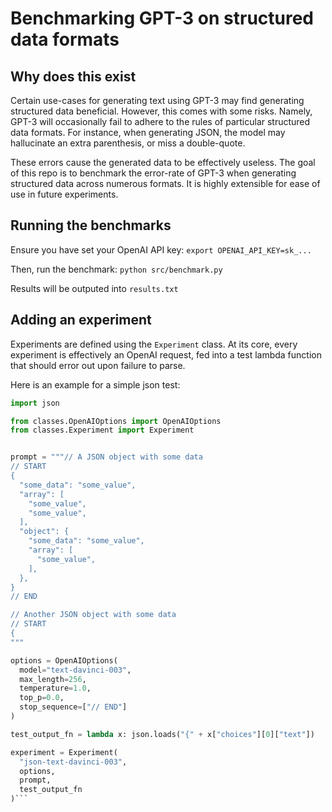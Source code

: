 # Benchmarking GPT-3 on structured data formats

## Why does this exist

Certain use-cases for generating text using GPT-3 may find generating structured data beneficial. However, this comes with some risks. Namely, GPT-3 will occasionally fail to adhere to the rules of particular structured data formats. For instance, when generating JSON, the model may hallucinate an extra parenthesis, or miss a double-quote.

These errors cause the generated data to be effectively useless. The goal of this repo is to benchmark the error-rate of GPT-3 when generating structured data across numerous formats. It is highly extensible for ease of use in future experiments.

## Running the benchmarks

Ensure you have set your OpenAI API key: `export OPENAI_API_KEY=sk_...`

Then, run the benchmark: `python src/benchmark.py`

Results will be outputed into `results.txt`

## Adding an experiment

Experiments are defined using the `Experiment` class. At its core, every experiment is effectively an OpenAI request, fed into
a test lambda function that should error out upon failure to parse.

Here is an example for a simple json test:

````python
import json

from classes.OpenAIOptions import OpenAIOptions
from classes.Experiment import Experiment


prompt = """// A JSON object with some data
// START
{
  "some_data": "some_value",
  "array": [
    "some_value",
    "some_value",
  ],
  "object": {
    "some_data": "some_value",
    "array": [
      "some_value",
    ],
  },
}
// END

// Another JSON object with some data
// START
{
"""

options = OpenAIOptions(
  model="text-davinci-003",
  max_length=256,
  temperature=1.0,
  top_p=0.0,
  stop_sequence=["// END"]
)

test_output_fn = lambda x: json.loads("{" + x["choices"][0]["text"])

experiment = Experiment(
  "json-text-davinci-003",
  options,
  prompt,
  test_output_fn
)```
````

